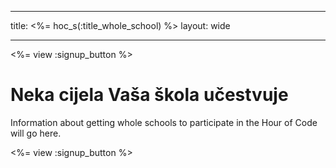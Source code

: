 * * *

title: <%= hoc_s(:title_whole_school) %> layout: wide

* * *

<%= view :signup_button %>

# Neka cijela Vaša škola učestvuje

Information about getting whole schools to participate in the Hour of Code will go here.

<%= view :signup_button %>